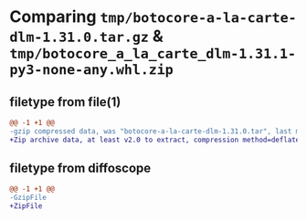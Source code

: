 # Comparing `tmp/botocore-a-la-carte-dlm-1.31.0.tar.gz` & `tmp/botocore_a_la_carte_dlm-1.31.1-py3-none-any.whl.zip`

## filetype from file(1)

```diff
@@ -1 +1 @@
-gzip compressed data, was "botocore-a-la-carte-dlm-1.31.0.tar", last modified: Fri Jul  7 01:43:50 2023, max compression
+Zip archive data, at least v2.0 to extract, compression method=deflate
```

## filetype from diffoscope

```diff
@@ -1 +1 @@
-GzipFile
+ZipFile
```

